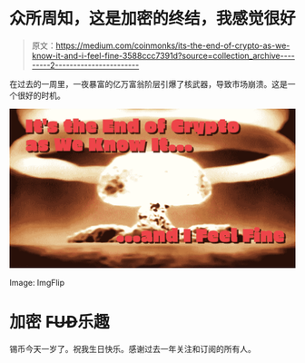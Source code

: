 # 众所周知，这是加密的终结，我感觉很好

> 原文：<https://medium.com/coinmonks/its-the-end-of-crypto-as-we-know-it-and-i-feel-fine-3588ccc7391d?source=collection_archive---------2----------------------->

在过去的一周里，一夜暴富的亿万富翁阶层引爆了核武器，导致市场崩溃。这是一个很好的时机。

![](img/595bebf11699f01bdaebee442a4b40f7.png)

Image: ImgFlip

# 加密 F̶U̶D̶乐趣

锡币今天一岁了。祝我生日快乐。感谢过去一年关注和订阅的所有人。